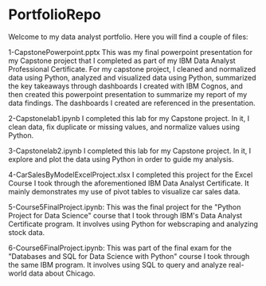 # PortfolioRepo

Welcome to my data analyst portfolio. Here you will find a couple of files:

1-CapstonePowerpoint.pptx
This was my final powerpoint presentation for my Capstone project that I completed as part of my IBM Data Analyst Professional Certificate. For my capstone project, I cleaned and normalized data using Python, analyzed and visualized data using Python, summarized the key takeaways through dashboards I created with IBM Cognos, and then created this powerpoint presentation to summarize my report of my data findings. The dashboards I created are referenced in the presentation. 

2-Capstonelab1.ipynb
I completed this lab for my Capstone project. In it, I clean data, fix duplicate or missing values, and normalize values using Python.

3-Capstonelab2.ipynb
I completed this lab for my Capstone project. In it, I explore and plot the data using Python in order to guide my analysis. 

4-CarSalesByModelExcelProject.xlsx
I completed this project for the Excel Course I took through the aforementioned IBM Data Analyst Certificate. It mainly demonstrates my use of pivot tables to visualize car sales data. 

5-Course5FinalProject.ipynb: This was the final project for the "Python Project for Data Science" course that I took through IBM's Data Analyst Certificate program. It involves using Python for webscraping and analyzing stock data. 

6-Course6FinalProject.ipynb: This was part of the final exam for the "Databases and SQL for Data Science with Python" course I took through the same IBM program. It involves using SQL to query and analyze real-world data about Chicago. 
